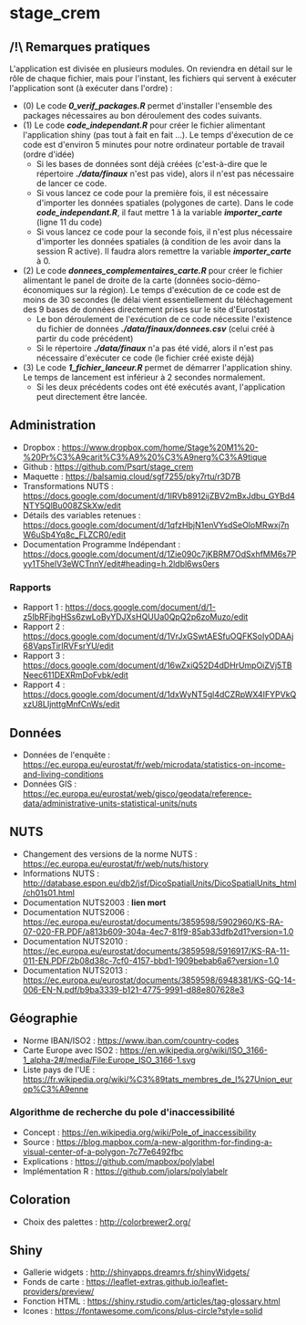 # stage_crem

## /!\\ Remarques pratiques

L'application est divisée en plusieurs modules. On reviendra en détail sur le rôle de chaque fichier, mais pour l'instant, les fichiers qui servent à exécuter l'application sont (à exécuter dans l'ordre) :


* (0) Le code ***0_verif_packages.R*** permet d'installer l'ensemble des packages nécessaires au bon déroulement des codes suivants.
* (1) Le code ***code_independant.R*** pour créer le fichier alimentant l'application shiny (pas tout à fait en fait ...). Le temps d'éxecution de ce code est d'environ 5 minutes pour notre ordinateur portable de travail (ordre d'idée)
    - Si les bases de données sont déjà créées (c'est-à-dire que le répertoire ***./data/finaux*** n'est pas vide), alors il n'est pas nécessaire de lancer ce code.
    - Si vous lancez ce code pour la première fois, il est nécessaire d'importer les données spatiales (polygones de carte). Dans le code ***code_independant.R***, il faut mettre 1 à la variable ***importer_carte*** (ligne 11 du code)
    - Si vous lancez ce code pour la seconde fois, il n'est plus nécessaire d'importer les données spatiales (à condition de les avoir dans la session R active). Il faudra alors remettre la variable ***importer_carte*** à 0.
* (2) Le code ***donnees_complementaires_carte.R*** pour créer le fichier alimentant le panel de droite de la carte (données socio-démo-économiques sur la région). Le temps d'exécution de ce code est de moins de 30 secondes (le délai vient essentiellement du téléchagement des 9 bases de données directement prises sur le site d'Eurostat)
    - Le bon déroulement de l'exécution de ce code nécessite l'existence du fichier de données ***./data/finaux/donnees.csv*** (celui créé à partir du code précédent)
    - Si le répertoire ***./data/finaux*** n'a pas été vidé, alors il n'est pas nécessaire d'exécuter ce code (le fichier créé existe déjà)
* (3) Le code ***1_fichier_lanceur.R*** permet de démarrer l'application shiny. Le temps de lancement est inférieur à 2 secondes normalement.
    - Si les deux précédents codes ont été exécutés avant, l'application peut directement être lancée.


## Administration

* Dropbox : https://www.dropbox.com/home/Stage%20M1%20-%20Pr%C3%A9carit%C3%A9%20%C3%A9nerg%C3%A9tique
* Github : https://github.com/Psqrt/stage_crem
* Maquette : https://balsamiq.cloud/sgf7255/pky7rtu/r3D7B
* Transformations NUTS : https://docs.google.com/document/d/1IRVb8912ijZBV2mBxJdbu_GYBd4NTY5QlBu008ZSkXw/edit
* Détails des variables retenues : https://docs.google.com/document/d/1qfzHbjN1enVYsdSeOloMRwxj7nW6uSb4Yq8c_FLZCR0/edit
* Documentation Programme Indépendant : https://docs.google.com/document/d/1Zie090c7jKBRM7OdSxhfMM6s7Pyy1T5helV3eWCTnnY/edit#heading=h.2ldbl6ws0ers

### Rapports

* Rapport 1 : https://docs.google.com/document/d/1-z5IbRFjhgHSs6zwLoByYDJXsHQUUa0QpQ2p6zoMuzo/edit
* Rapport 2 : https://docs.google.com/document/d/1VrJxGSwtAESfuOQFKSoIyODAAj68VapsTirIRVFsrYU/edit  
* Rapport 3 : https://docs.google.com/document/d/16wZxiQ52D4dDHrUmpOiZVj5TBNeec611DEXRmDoFvbk/edit
* Rapport 4 : https://docs.google.com/document/d/1dxWyNT5gl4dCZRpWX4IFYPVkQxzU8LIjnttgMnfCnWs/edit

## Données
* Données de l'enquête : https://ec.europa.eu/eurostat/fr/web/microdata/statistics-on-income-and-living-conditions
* Données GIS : https://ec.europa.eu/eurostat/web/gisco/geodata/reference-data/administrative-units-statistical-units/nuts

## NUTS
* Changement des versions de la norme NUTS : https://ec.europa.eu/eurostat/fr/web/nuts/history
* Informations NUTS : http://database.espon.eu/db2/jsf/DicoSpatialUnits/DicoSpatialUnits_html/ch01s01.html
* Documentation NUTS2003 : **lien mort**
* Documentation NUTS2006 : https://ec.europa.eu/eurostat/documents/3859598/5902960/KS-RA-07-020-FR.PDF/a813b609-304a-4ec7-81f9-85ab33dfb2d1?version=1.0
* Documentation NUTS2010 : https://ec.europa.eu/eurostat/documents/3859598/5916917/KS-RA-11-011-EN.PDF/2b08d38c-7cf0-4157-bbd1-1909bebab6a6?version=1.0
* Documentation NUTS2013 : https://ec.europa.eu/eurostat/documents/3859598/6948381/KS-GQ-14-006-EN-N.pdf/b9ba3339-b121-4775-9991-d88e807628e3

## Géographie
* Norme IBAN/ISO2 : https://www.iban.com/country-codes
* Carte Europe avec ISO2 : https://en.wikipedia.org/wiki/ISO_3166-1_alpha-2#/media/File:Europe_ISO_3166-1.svg
* Liste pays de l'UE : https://fr.wikipedia.org/wiki/%C3%89tats_membres_de_l%27Union_europ%C3%A9enne

### Algorithme de recherche du pole d'inaccessibilité
* Concept : https://en.wikipedia.org/wiki/Pole_of_inaccessibility
* Source : https://blog.mapbox.com/a-new-algorithm-for-finding-a-visual-center-of-a-polygon-7c77e6492fbc
* Explications : https://github.com/mapbox/polylabel
* Implémentation R : https://github.com/jolars/polylabelr


## Coloration
* Choix des palettes : http://colorbrewer2.org/

## Shiny
* Gallerie widgets : http://shinyapps.dreamrs.fr/shinyWidgets/
* Fonds de carte : https://leaflet-extras.github.io/leaflet-providers/preview/
* Fonction HTML : https://shiny.rstudio.com/articles/tag-glossary.html 
* Icones : https://fontawesome.com/icons/plus-circle?style=solid
